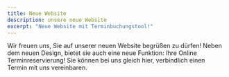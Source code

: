 ```yaml
---
title: Neue Website
description: unsere neue Website
excerpt: "Neue Website mit Terminbuchungstool!"
---
```


Wir freuen uns, Sie auf unserer neuen Website begrüßen zu dürfen! Neben dem neuen Design, bietet sie auch eine neue Funktion: Ihre Online Terminreservierung! Sie können bei uns gleich hier, verbindlich einen Termin mit uns vereinbaren. 